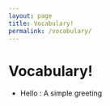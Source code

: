 ```yaml
---
layout: page
title: Vocabulary!
permalink: /vocabulary/
---
```

# Vocabulary!

- Hello : A simple greeting